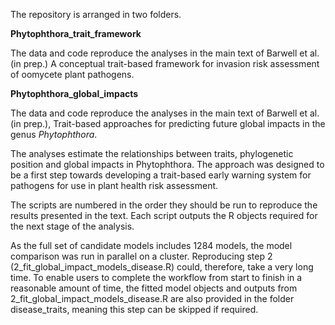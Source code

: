 The repository is arranged in two folders.

**Phytophthora_trait_framework**

The data and code reproduce the analyses in the main text of Barwell et al. (in prep.) A conceptual trait-based framework for invasion risk assessment of oomycete plant pathogens.


**Phytophthora_global_impacts**

The data and code reproduce the analyses in the main text of Barwell et al. (in prep.), Trait-based approaches for predicting future global impacts in the genus *Phytophthora*.

The analyses estimate the relationships between traits, phylogenetic position and global impacts in Phytophthora. The approach was designed to be a first step towards developing a trait-based early warning system for pathogens for use in plant health risk assessment.

The scripts are numbered in the order they should be run to reproduce the results presented in the text. Each script outputs the R objects required for the next stage of the analysis. 

As the full set of candidate models includes 1284 models, the model comparison was run in parallel on a cluster.  Reproducing step 2 (2_fit_global_impact_models_disease.R) could, therefore, take a very long time.  To enable users to complete the workflow from start to finish in a reasonable amount of time, the fitted model objects and outputs from 2_fit_global_impact_models_disease.R are also provided in the folder disease_traits, meaning this step can be skipped if required.

